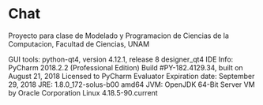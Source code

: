 # Chat
Proyecto para clase de Modelado y Programacion de Ciencias de la Computacion, Facultad de Ciencias, UNAM

GUI tools:
python-qt4, version 4.12.1, release 8
designer_qt4
IDE Info:
PyCharm 2018.2.2 (Professional Edition)
Build #PY-182.4129.34, built on August 21, 2018
Licensed to PyCharm Evaluator
Expiration date: September 29, 2018
JRE: 1.8.0_172-solus-b00 amd64
JVM: OpenJDK 64-Bit Server VM by Oracle Corporation
Linux 4.18.5-90.current
